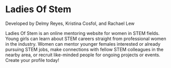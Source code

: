 # Ladies Of Stem
Developed by Delmy Reyes, Kristina Cosfol, and Rachael Lew

Ladies Of Stem is an online mentoring website for women in STEM fields.
Young girls can learn about STEM careers straight from professional
women in the industry. Women can mentor younger females interested or
already pursuing STEM jobs, make connections with fellow STEM colleagues
in the nearby area, or recruit like-minded people for ongoing projects
or events. Create your profile today!

